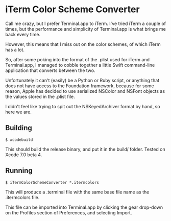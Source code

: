 iTerm Color Scheme Converter
============================

Call me crazy, but I prefer Terminal.app to iTerm. I've tried iTerm a couple
of times, but the performance and simplicity of Terminal.app is what brings me
back every time.

However, this means that I miss out on the color schemes, of which iTerm has a
lot. 

So, after some poking into the format of the .plist used for iTerm and
Terminal.app, I managed to cobble together a little Swift command-line
application that converts between the two.

Unfortunately it can't (easily) be a Python or Ruby script, or anything that
does not have access to the Foundation framework, because for some reason, Apple
has decided to use serialized NSColor and NSFont objects as the values stored in
the .plist file.

I didn't feel like trying to spit out the NSKeyedArchiver format by hand, so
here we are.


Building
--------

`
$ xcodebuild
`

This should build the release binary, and put it in the build/ folder.
Tested on Xcode 7.0 beta 4. 

Running
-------

`
$ iTermColorSchemeConverter *.itermcolors
`

This will produce a .terminal file with the same base file name as the
.itermcolors file. 

This file can be imported into Terminal.app by clicking the gear drop-down on
the Profiles section of Preferences, and selecting Import.
